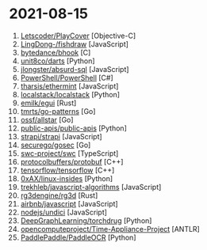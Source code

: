 # 2021-08-15

1. [Letscoder/PlayCover](https://github.com/Letscoder/PlayCover "PlayCover is a project that allows you to sideload iOS apps on macOS( currently arm, Intel support will be tested.") [Objective-C]
2. [LingDong-/fishdraw](https://github.com/LingDong-/fishdraw "procedurally generated fish drawings") [JavaScript]
3. [bytedance/bhook](https://github.com/bytedance/bhook "🔥 bhook is a PLT hook framework for Android app.") [C]
4. [unit8co/darts](https://github.com/unit8co/darts "A python library for easy manipulation and forecasting of time series.") [Python]
5. [jlongster/absurd-sql](https://github.com/jlongster/absurd-sql "sqlite3 in ur indexeddb (hopefully a better backend soon)") [JavaScript]
6. [PowerShell/PowerShell](https://github.com/PowerShell/PowerShell "PowerShell for every system!") [C#]
7. [tharsis/ethermint](https://github.com/tharsis/ethermint "Ethermint is a scalable and interoperable Ethereum, built on Proof-of-Stake with fast-finality using the Cosmos SDK.") [JavaScript]
8. [localstack/localstack](https://github.com/localstack/localstack "💻 A fully functional local AWS cloud stack. Develop and test your cloud & Serverless apps offline!") [Python]
9. [emilk/egui](https://github.com/emilk/egui "egui: an easy-to-use immediate mode GUI in pure Rust") [Rust]
10. [tmrts/go-patterns](https://github.com/tmrts/go-patterns "Curated list of Go design patterns, recipes and idioms") [Go]
11. [ossf/allstar](https://github.com/ossf/allstar "GitHub App to set and enforce security policies") [Go]
12. [public-apis/public-apis](https://github.com/public-apis/public-apis "A collective list of free APIs") [Python]
13. [strapi/strapi](https://github.com/strapi/strapi "🚀 Open source Node.js Headless CMS to easily build customisable APIs") [JavaScript]
14. [securego/gosec](https://github.com/securego/gosec "Golang security checker") [Go]
15. [swc-project/swc](https://github.com/swc-project/swc "swc is a super-fast compiler written in rust; producing widely-supported javascript from modern standards and typescript.") [TypeScript]
16. [protocolbuffers/protobuf](https://github.com/protocolbuffers/protobuf "Protocol Buffers - Google's data interchange format") [C++]
17. [tensorflow/tensorflow](https://github.com/tensorflow/tensorflow "An Open Source Machine Learning Framework for Everyone") [C++]
18. [0xAX/linux-insides](https://github.com/0xAX/linux-insides "A little bit about a linux kernel") [Python]
19. [trekhleb/javascript-algorithms](https://github.com/trekhleb/javascript-algorithms "📝 Algorithms and data structures implemented in JavaScript with explanations and links to further readings") [JavaScript]
20. [rg3dengine/rg3d](https://github.com/rg3dengine/rg3d "3D and 2D game engine written in Rust") [Rust]
21. [airbnb/javascript](https://github.com/airbnb/javascript "JavaScript Style Guide") [JavaScript]
22. [nodejs/undici](https://github.com/nodejs/undici "An HTTP/1.1 client, written from scratch for Node.js") [JavaScript]
23. [DeepGraphLearning/torchdrug](https://github.com/DeepGraphLearning/torchdrug "A powerful and flexible machine learning platform for drug discovery") [Python]
24. [opencomputeproject/Time-Appliance-Project](https://github.com/opencomputeproject/Time-Appliance-Project "Develop an end-to-end hypothetical reference model, network architectures, performance objectives and the methods to distribute, operate, monitor time synchronization within data center and much more...") [ANTLR]
25. [PaddlePaddle/PaddleOCR](https://github.com/PaddlePaddle/PaddleOCR "Awesome multilingual OCR toolkits based on PaddlePaddle （practical ultra lightweight OCR system, support 80+ languages recognition, provide data annotation and synthesis tools, support training and deployment among server, mobile, embedded and IoT devices）") [Python]
